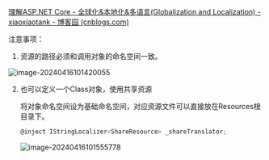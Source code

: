 [理解ASP.NET Core - 全球化&本地化&多语言(Globalization and Localization) - xiaoxiaotank - 博客园 (cnblogs.com)](https://www.cnblogs.com/xiaoxiaotank/p/17466952.html)



注意事项：

1. 资源的路径必须和调用对象的命名空间一致。

![image-20240416101420055](F:\1-Codes\02-ABE\04-Blazor\BlazorLocalization.assets\image-20240416101420055.png)

2. 也可以定义一个Class对象，使用共享资源

   将对象命名空间设为基础命名空间，对应资源文件可以直接放在Resources根目录下。

   
   
   ~~~c#
   @inject IStringLocalizer<ShareResource> _shareTranslator;
   ~~~
   
   
   
   ![image-20240416101555778](F:\1-Codes\02-ABE\04-Blazor\BlazorLocalization.assets\image-20240416101555778.png)

